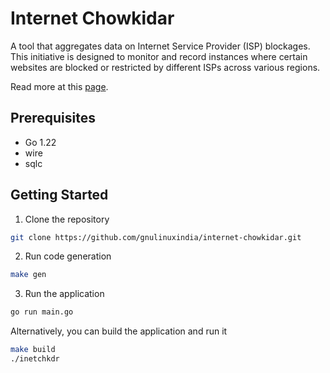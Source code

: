 # Internet Chowkidar
A tool that aggregates data on Internet Service Provider (ISP)
blockages. This initiative is designed to monitor and record instances
where certain websites are blocked or restricted by different ISPs
across various regions.

Read more at this [page](https://gnulinuxindia.sh/blog/plans-for-june-24/).

## Prerequisites
- Go 1.22
- wire
- sqlc

## Getting Started
1. Clone the repository
```bash
git clone https://github.com/gnulinuxindia/internet-chowkidar.git
```

2. Run code generation
```bash
make gen
```

3. Run the application
```bash
go run main.go
```

Alternatively, you can build the application and run it
```bash
make build
./inetchkdr
```
